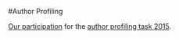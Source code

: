 #Author Profiling 

[Our participation](http://ceur-ws.org/Vol-1391/72-CR.pdf) for the [author profiling task 2015](http://www.uni-weimar.de/medien/webis/events/pan-15/pan15-web/author-profiling.html]).
